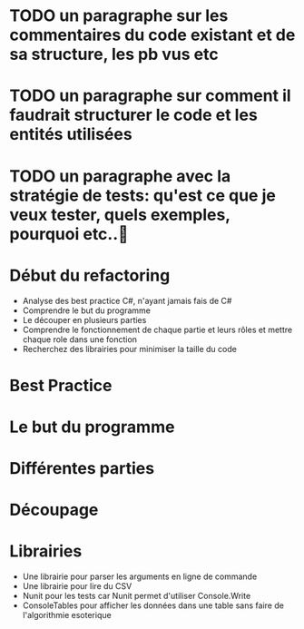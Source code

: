 # TODO un paragraphe sur les commentaires du code existant et de sa structure, les pb vus etc

# TODO un paragraphe sur comment il faudrait structurer le code et les entités utilisées

# TODO un paragraphe avec la stratégie de tests: qu'est ce que je veux tester, quels exemples, pourquoi etc..

# Début du refactoring

- Analyse des best practice C#, n'ayant jamais fais de C#
- Comprendre le but du programme
- Le découper en plusieurs parties
- Comprendre le fonctionnement de chaque partie et leurs rôles et mettre chaque role dans une fonction
- Recherchez des librairies pour minimiser la taille du code

# Best Practice

# Le but du programme

# Différentes parties

# Découpage

# Librairies

- Une librairie pour parser les arguments en ligne de commande
- Une librairie pour lire du CSV
- Nunit pour les tests car Nunit permet d'utiliser Console.Write
- ConsoleTables pour afficher les données dans une table sans faire de l'algorithmie esoterique